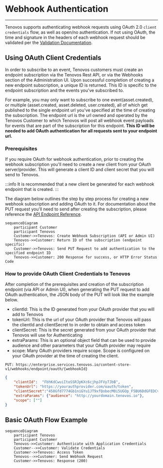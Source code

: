 # Webhook Authentication
---

Tenovos supports authenticating webhook requests using OAuth 2.0 `client credentials` flow, as well as open/no authentication.  If not using OAuth, the time and signature in the headers of each webhook request should be validated per the [Validation Documentation](validation.md).

## Using OAuth Client Credentials

In order to subscribe to an event, Tenovos customers must create an endpoint subscription via the Tenovos Rest API, or via the Webhooks section of the Administration UI.  Upon successful completion of creating a new endpoint subscription, a unique ID is returned.  This ID is specific to the endpoint subscription and the events you've subscribed to.  

For example, you may only want to subscribe to one event(asset.created), or multiple (asset.created, asset.deleted, user.created), all of which get published to the single endpoint url you've specified at the time of creating the subscription.  The endpoint url is the url owned and operated by the Tenovos Customer to which Tenovos will post all webhook event payloads for events that are part of the subscription for this endpoint.  **This ID will be needed to add OAuth authentication for all requests sent to your endpoint url.**

### Prerequisites

If you require OAuth for webhook authentication, prior to creating the webhook subscription you'll need to create a new client from your OAuth server/provider.  This will generate a client ID and client secret that you will send to Tenovos.  

:::info
It is recommended that a new client be generated for each webhook endpoint that is created.
:::

The diagram below outlines the step by step process for creating a new webhook subscription and adding OAuth to it.  For documentation about the PUT request you'll need to send after creating the subscription, please reference the [API Endpoint Reference]().

```mermaid
sequenceDiagram
    participant Customer
    participant Tenovos
    Customer->>Tenovos: Create Webhook Subscription (API or Admin UI)
    Tenovos->>Customer: Return ID of the subscription (endpoint specific)
    Customer->>Tenovos: Send PUT Request to add authentication to the specified endpoint ID
    Tenovos->>Customer: 200 Response for success, or HTTP Error Status Code
```

### How to provide OAuth Client Credentials to Tenovos

After completion of the prerequisites and creation of the subscription endpoint (via API or Admin UI), when generating the PUT request to add OAuth authentication, the JSON body of the PUT will look like the example below.

- clientId:  This is the ID generated from your OAuth provider that you will add to Tenovos
- tokenUrl:  This is the url of your OAuth provider that Tenovos will pass the clientId and clientSecret to in order to obtain and access token
- clientSecret: This is the secret generated from your OAuth provider that Tenovos will use for Authenticating
- extraParams: This is an optional object field that can be used to provide audience and other parameters that your OAuth provider may require
- scope: Many OAuth providers require scope.  Scope is configured on your OAuth provider at the time of creating the client.  

```
PUT: https://enterprise.services.tenovos.io/content-store-v1/webhooks/endpoint/oauth/{webhookId}

```

```json
{
    "clientId":  "FbhKdCwuiItoSSRJpKXc6cjhpJFVy7JbB",
    "tokenUrl": "https://yourauthprovider.com/oauth/token",
    "clientSecret":"458Gfd7774Gb1niGYu1JT9xfQobecM0i5UGOp_F5BU6DdGFEDCvz7r0xObfdf458Bn",
    "extraParams": {"audience": "http://yourdomain.tenovos.io"},
    "scope": [""]
}

```


## Basic OAuth Flow Example

```mermaid
sequenceDiagram
    participant Tenovos
    participant Customer
    Tenovos->>Customer: Authenticate with Application Credentials
    Customer-->>Customer: Validate Credentials
    Customer->>Tenovos: Access Token
    Tenovos-->>Customer: Send Webhook Request
    Customer->>Tenovos: Response (200)
```


